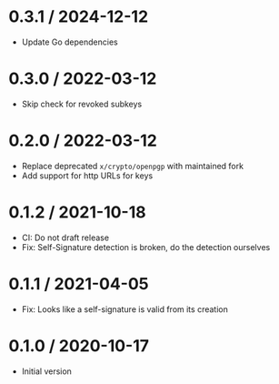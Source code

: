# 0.3.1 / 2024-12-12

  * Update Go dependencies

# 0.3.0 / 2022-03-12

  * Skip check for revoked subkeys

# 0.2.0 / 2022-03-12

  * Replace deprecated `x/crypto/openpgp` with maintained fork
  * Add support for http URLs for keys

# 0.1.2 / 2021-10-18

  * CI: Do not draft release
  * Fix: Self-Signature detection is broken, do the detection ourselves

# 0.1.1 / 2021-04-05

  * Fix: Looks like a self-signature is valid from its creation

# 0.1.0 / 2020-10-17

  * Initial version
